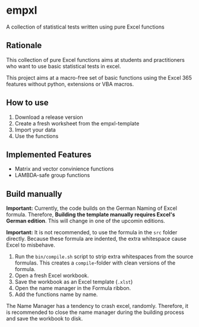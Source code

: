 # empxl 

A collection of statistical tests written using pure Excel functions

## Rationale

This collection of pure Excel functions aims at students and practitioners who want to use basic statistical tests in excel.

This project aims at a macro-free set of basic functions using the Excel 365 features without python, extensions or VBA macros. 

## How to use

1. Download a release version
2. Create a fresh worksheet from the empxl-template
3. Import your data
4. Use the functions

## Implemented Features

- Matrix and vector convinience functions 
- LAMBDA-safe group functions

## Build manually 

**Important:** Currently, the code builds on the German Naming of Excel formula. Therefore, **Building the template manually requires Excel's German edition**. This will change in one of the upcomin editions.

**Important:** It is not recommended, to use the formula in the `src` folder directly. Because these formula are indented, the extra whitespace cause Excel to misbehave.

1. Run the `bin/compile.sh` script to strip extra whitespaces from the source formulas. This creates a `compile`-folder with clean versions of the formula.
2. Open a fresh Excel workbook. 
3. Save the workbook as an Excel template (`.xlst`)
4. Open the name manager in the Formula ribbon.
5. Add the functions name by name.

The Name Manager has a tendency to crash excel, randomly. Therefore, it is recommended to close the name manager during the building process and save the workbook to disk.
